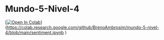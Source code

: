 # Mundo-5-Nivel-4
[[![Open In Colab](https://colab.research.google.com/assets/colab-badge.svg)](https://colab.research.google.com/github/BrenoAmbrosim/analise-sentimentos/blob/main/sentiment.ipynb)](https://colab.research.google.com/github/BrenoAmbrosim/mundo-5-nivel-4/blob/main/sentiment.ipynb
)
